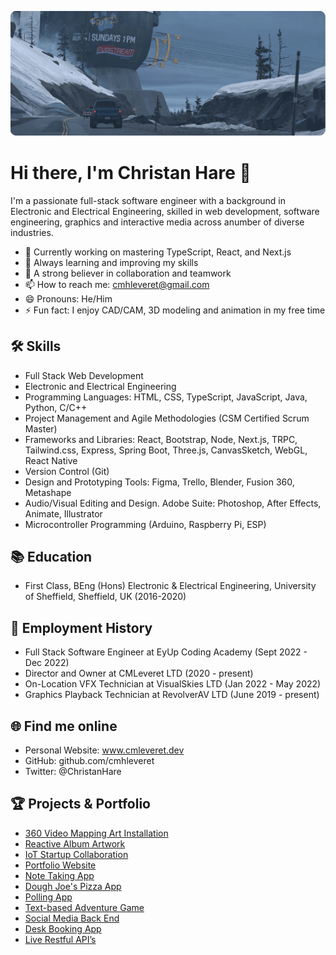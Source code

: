 ![Header Image](./headImage3.png)

# Hi there, I'm Christan Hare 👋

I'm a passionate full-stack software engineer with a background in Electronic and Electrical Engineering, skilled in web development, software engineering, graphics and interactive media across anumber of diverse industries.

- 🔭 Currently working on mastering TypeScript, React, and Next.js
- 🌱 Always learning and improving my skills
- 👯 A strong believer in collaboration and teamwork
- 📫 How to reach me: cmhleveret@gmail.com
- 😄 Pronouns: He/Him
- ⚡ Fun fact: I enjoy CAD/CAM, 3D modeling and animation in my free time

## 🛠 Skills

- Full Stack Web Development
- Electronic and Electrical Engineering
- Programming Languages: HTML, CSS, TypeScript, JavaScript, Java, Python, C/C++
- Project Management and Agile Methodologies (CSM Certified Scrum Master)
- Frameworks and Libraries: React, Bootstrap, Node, Next.js, TRPC, Tailwind.css, Express, Spring Boot, Three.js, CanvasSketch, WebGL, React Native
- Version Control (Git)
- Design and Prototyping Tools: Figma, Trello, Blender, Fusion 360, Metashape
- Audio/Visual Editing and Design. Adobe Suite: Photoshop, After Effects, Animate, Illustrator
- Microcontroller Programming (Arduino, Raspberry Pi, ESP)

## 📚 Education

- First Class, BEng (Hons) Electronic & Electrical Engineering, University of Sheffield, Sheffield, UK (2016-2020)

## 💼 Employment History

- Full Stack Software Engineer at EyUp Coding Academy (Sept 2022 - Dec 2022)
- Director and Owner at CMLeveret LTD (2020 - present)
- On-Location VFX Technician at VisualSkies LTD (Jan 2022 - May 2022)
- Graphics Playback Technician at RevolverAV LTD (June 2019 - present)

## 🌐 Find me online

- Personal Website: www.cmleveret.dev
- GitHub: github.com/cmhleveret
- Twitter: @ChristanHare

## 🏆 Projects & Portfolio

- [360 Video Mapping Art Installation](https://cmhleveret.github.io/Morgan360/)
- [Reactive Album Artwork](https://cmhleveret.github.io/Sam-Music-video/)
- [IoT Startup Collaboration](http://iot.unphone.net/)
- [Portfolio Website](https://cmhleveret.github.io/portfolio-example/)
- [Note Taking App](https://cmhleveret.github.io/collector/)
- [Dough Joe's Pizza App](https://cmhleveret.github.io/createpizza)
- [Polling App](https://github.com/cmhleveret/voting-app)
- [Text-based Adventure Game](https://tinyurl.com/8ee6mxns)
- [Social Media Back End](https://github.com/cmhleveret/simple-fb-java-backend)
- [Desk Booking App](https://github.com/cmhleveret/Desk-Booking-App)
- [Live Restful API’s](https://github.com/cmhleveret/serverlessAPI)
